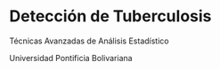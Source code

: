 # Detección de Tuberculosis
Técnicas Avanzadas de Análisis Estadístico

Universidad Pontificia Bolivariana
